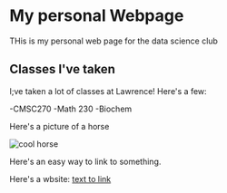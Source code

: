 # My personal Webpage
THis is my personal web page for the data science club

## Classes I've taken
I;ve taken a lot of classes at Lawrence! Here's a few:

-CMSC270
-Math 230
-Biochem 

Here's a picture of a horse

![cool horse](https://www.horseandman.com/wp-content/uploads/hot-horse.jpg)

Here's an easy way to link to something.

Here's a wbsite: [text to link](https://www.facebook.com/)

